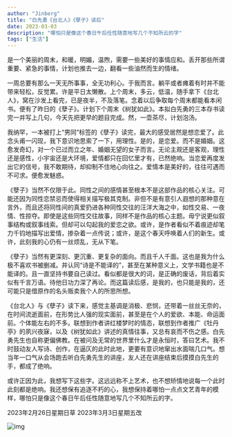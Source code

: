 ```yaml
---
author: "Jinberg"
title: "白先勇《台北人》《孽子》读后"
date: 2023-03-03
description: "哪怕只是像这个春日午后任性随意地写几个不知所云的字"
tags: ["生活"]
---
```



是一个美丽的周末，和暖，明媚，温煦，需要一些美好的事情应和。丢开那些所谓重要、紧急的事情，计划也推去一边，翻看一些油然而生的情绪。

一周总要有那么一天无所事事，全无功利心。于我而言。躺平或者瘫着有时并不能带来轻松，反觉累。许是平日太懒散。上个周末，多云，低温，随手拿下《台北人》，窝在沙发上看完，已是夜半，不及落笔。念着以后争取每个周末都能看本闲书。便有了昨日的《孽子》。计划下个周末《树犹如此》。本拟白先勇的三本存书读完一并写上几句，今天先把更早的题目完成。然，一壶茶尽，计划泡汤。

我纳罕，一本被打上“男同”标签的《孽子》读完，最大的感受居然是想恋爱了。此念头甫一闪现，我下意识地思索了一下，用理性。是的，是恋爱。而不是婚姻。这愈发奇幻，对一个已过而立之年、婚姻无望的女子而言。无论主观还是客观，理性还是感性，小宇宙还是大环境，爱情都只在回忆里才有，已然绝响。当恋爱再度发出它的信号，我不敢期待，却抑制不住地心向往之。爱情本是美好的，往往可遇而不可求。便愈发魅惑。

《孽子》当然不仅限于此。同性之间的感情甚至根本不是这部作品的核心关注。可能还因为同性恋禁忌而使得相关描写极其克制。非但不是有意引人遐想的那种意在言外，而且还将同性间的真爱扔进各种同性交往的汪洋大海之中，如性交易、一夜情、性掠夺。即使是这些同性交往故事，同样不是作品的核心主题。毋宁说更似叙事结构或叙事线索。但却可以勾起我的爱恋之欲。或许，是作者看似不着痕迹却笔力千钧地描写出爱情，掺杂着一点传说；或许，是这个春天呼唤着人们的新生。或许，此刻我的心仍有一丝烦乱，无从下笔。

《孽子》当然有更深刻、更沉重、更复杂的面向。而且千人千面。这也是我为什么极不喜欢书被删减。并认同“诗是不能译的”，甚至在某种意义上，文学书籍也是不能译的。且一直坚持书要自己读过。看似都是很大的词，是正确的废话，背后着实似有千言万语。待他日功力深了再论。而这篇读后感，是我的，也只能是我的，还可能只是借原作的名头贩卖我个人的所思所想。

《台北人》与《孽子》读下来，感觉主基调是消极、悲悯，还带着一丝丝无奈的，在时间流逝面前，在形势比人强的现实面前，甚至是在个人的爱欲、本能、命运面前。个体能左右的不多。联想到作者讲红楼梦时的情态，联想到作者推广《牡丹亭》的夙兴夜寐，以及《树犹如此》讲述的真情往事，又总有哀而不伤之感。白先勇先生也自称更偏佛教。在被问及无常的世界里什么才是永恒时，答曰艺术。我不时鼓动友人写诗、创作，在逼仄的此时此地，更要有意识地窜出水面喘几口气。想当年一口气从会场跑去听白先勇先生的讲座，友人还在讲座结束后摸摸白先生的手，都成了绝响。

或许正因为此，我想写下这些字。这远远称不上艺术，也不想矫情地说每一个此时此刻都是绝响。我还想保有追逐不朽的心，我想保持着哪怕一点点文艺青年的模样，哪怕只是像这个春日午后任性随意地写几个不知所云的字。

2023年2月26日星期日草
2023年3月3日星期五改

![img](/images/20230211/20200210.webp "仙居")
